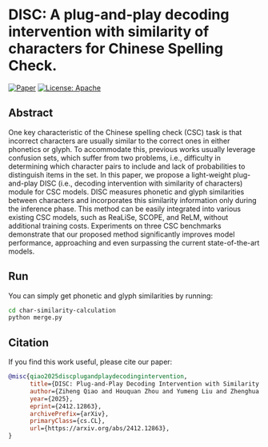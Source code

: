 # DISC: A plug-and-play decoding intervention with similarity of characters for Chinese Spelling Check.

[![Paper](https://img.shields.io/badge/Paper-arXiv-red)](https://arxiv.org/abs/2412.12863v2)
[![License: Apache](https://img.shields.io/badge/License-Apache-blue.svg)](https://opensource.org/licenses/Apache-2.0)

## Abstract

One key characteristic of the Chinese spelling check (CSC) task is that incorrect characters are usually similar to the correct ones in either phonetics or glyph. To accommodate this, previous works usually leverage confusion sets, which suffer from two problems, i.e., difficulty in determining which character pairs to include and lack of probabilities to distinguish items in the set. In this paper, we propose a light-weight plug-and-play DISC (i.e., decoding intervention with similarity of characters) module for CSC models. DISC measures phonetic and glyph similarities between characters and incorporates this similarity information only during the inference phase. This method can be easily integrated into various existing CSC models, such as ReaLiSe, SCOPE, and ReLM, without additional training costs. Experiments on three CSC benchmarks demonstrate that our proposed method significantly improves model performance, approaching and even surpassing the current state-of-the-art models.

## Run

You can simply get phonetic and glyph similarities by running:
```bash
cd char-similarity-calculation
python merge.py
```

## Citation

If you find this work useful, please cite our paper:

```bibtex
@misc{qiao2025discplugandplaydecodingintervention,
      title={DISC: Plug-and-Play Decoding Intervention with Similarity of Characters for Chinese Spelling Check}, 
      author={Ziheng Qiao and Houquan Zhou and Yumeng Liu and Zhenghua Li and Min Zhang and Bo Zhang and Chen Li and Ji Zhang and Fei Huang},
      year={2025},
      eprint={2412.12863},
      archivePrefix={arXiv},
      primaryClass={cs.CL},
      url={https://arxiv.org/abs/2412.12863}, 
}
```
